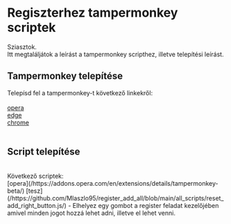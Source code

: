 # Regiszterhez tampermonkey scriptek

Sziasztok. <br />
Itt megtaláljátok a leírást a tampermonkey scripthez, illetve telepítési leírást.

## Tampermonkey telepítése

Telepísd fel a tampermonkey-t következő linkekről:<br /><br />
 [opera](/https://addons.opera.com/en/extensions/details/tampermonkey-beta/) <br />
 [edge](/https://microsoftedge.microsoft.com/addons/detail/tampermonkey/iikmkjmpaadaobahmlepeloendndfphd) <br />
 [chrome](https://chrome.google.com/webstore/detail/tampermonkey/dhdgffkkebhmkfjojejmpbldmpobfkfo) <br />
 <br />

## Script telepítése
 <br />
Következő scriptek: <br />
[opera](/https://addons.opera.com/en/extensions/details/tampermonkey-beta/)
[tesz](/https://github.com/Mlaszlo95/register_add_all/blob/main/all_scripts/reset_add_right_button.js/)
- Elhelyez egy gombot a register feladat kezelőjében amivel minden jogot hozzá lehet adni, illetve el lehet venni.<br />
